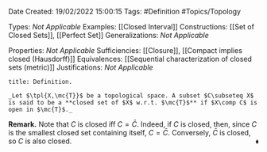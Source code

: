<div class="topSpace"></div>

Date Created: 19/02/2022 15:00:15
Tags: #Definition #Topics/Topology

Types: _Not Applicable_
Examples: [[Closed Interval]]
Constructions: [[Set of Closed Sets]], [[Perfect Set]]
Generalizations: _Not Applicable_

Properties: _Not Applicable_
Sufficiencies: [[Closure]], [[Compact implies closed (Hausdorff)]]
Equivalences: [[Sequential characterization of closed sets (metric)]]
Justifications: _Not Applicable_

``` ad-Definition
title: Definition.

_Let $\tpl{X,\mc{T}}$ be a topological space. A subset $C\subseteq X$ is said to be a **closed set of $X$ w.r.t. $\mc{T}$** if $X\comp C$ is open in $\mc{T}$._

```

**Remark.** Note that $C$ is closed iff $C=\bar{C}$. Indeed, if $C$ is closed, then, since $C$ is the smallest closed set containing itself, $C=\bar{C}$. Conversely, $\bar{C}$ is closed, so $C$ is also closed.<span style="float:right;">$\blacklozenge$</span>
